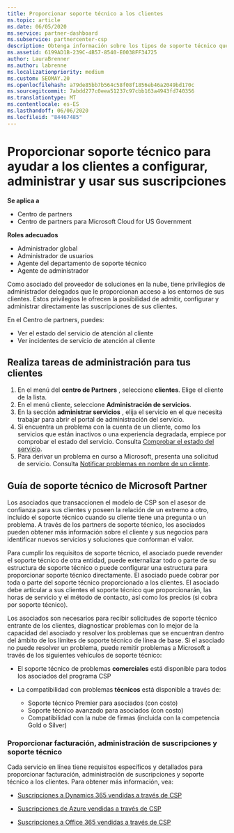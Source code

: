 ```yaml
---
title: Proporcionar soporte técnico a los clientes
ms.topic: article
ms.date: 06/05/2020
ms.service: partner-dashboard
ms.subservice: partnercenter-csp
description: Obtenga información sobre los tipos de soporte técnico que los asociados del programa de proveedores de soluciones en la nube pueden ofrecer sus clientes.
ms.assetid: 6199AD1B-239C-4B57-8540-E0038FF34725
author: LauraBrenner
ms.author: labrenne
ms.localizationpriority: medium
ms.custom: SEOMAY.20
ms.openlocfilehash: a79de85bb7b564c58f08f1856eb46a2049bd170c
ms.sourcegitcommit: 7abdd277c0eea51237c97cbb163a4943fd740356
ms.translationtype: MT
ms.contentlocale: es-ES
ms.lasthandoff: 06/06/2020
ms.locfileid: "84467485"
---
```

# <a name="provide-technical-support-to-help-customers-configure-manage-and-use-their-subscriptions"></a>Proporcionar soporte técnico para ayudar a los clientes a configurar, administrar y usar sus suscripciones

**Se aplica a**

- Centro de partners
- Centro de partners para Microsoft Cloud for US Government

**Roles adecuados**
- Administrador global
- Administrador de usuarios
- Agente del departamento de soporte técnico
- Agente de administrador

Como asociado del proveedor de soluciones en la nube, tiene privilegios de administrador delegados que le proporcionan acceso a los entornos de sus clientes. Estos privilegios le ofrecen la posibilidad de admitir, configurar y administrar directamente las suscripciones de sus clientes.

En el Centro de partners, puedes:

- Ver el estado del servicio de atención al cliente
- Ver incidentes de servicio de atención al cliente

## <a name="perform-admin-tasks-for-your-customers"></a>Realiza tareas de administración para tus clientes

1. En el menú del **centro de Partners** , seleccione **clientes**. Elige el cliente de la lista.
2. En el menú cliente, seleccione **Administración de servicios**.
3. En la sección **administrar servicios** , elija el servicio en el que necesita trabajar para abrir el portal de administración del servicio.
4. Si encuentra un problema con la cuenta de un cliente, como los servicios que están inactivos o una experiencia degradada, empiece por comprobar el estado del servicio. Consulta [Comprobar el estado del servicio](check-service-health.md).
5. Para derivar un problema en curso a Microsoft, presenta una solicitud de servicio. Consulta [Notificar problemas en nombre de un cliente](report-problems-on-behalf-of-a-customer.md).

## <a name="microsoft-partner-support-guidance"></a>Guía de soporte técnico de Microsoft Partner

Los asociados que transaccionen el modelo de CSP son el asesor de confianza para sus clientes y poseen la relación de un extremo a otro, incluido el soporte técnico cuando su cliente tiene una pregunta o un problema. A través de los partners de soporte técnico, los asociados pueden obtener más información sobre el cliente y sus negocios para identificar nuevos servicios y soluciones que conforman el valor.

Para cumplir los requisitos de soporte técnico, el asociado puede revender el soporte técnico de otra entidad, puede externalizar todo o parte de su estructura de soporte técnico o puede configurar una estructura para proporcionar soporte técnico directamente.  El asociado puede cobrar por toda o parte del soporte técnico proporcionado a los clientes. El asociado debe articular a sus clientes el soporte técnico que proporcionarán, las horas de servicio y el método de contacto, así como los precios (si cobra por soporte técnico). 

Los asociados son necesarios para recibir solicitudes de soporte técnico entrante de los clientes, diagnosticar problemas con lo mejor de la capacidad del asociado y resolver los problemas que se encuentran dentro del ámbito de los límites de soporte técnico de línea de base. Si el asociado no puede resolver un problema, puede remitir problemas a Microsoft a través de los siguientes vehículos de soporte técnico:

- El soporte técnico de problemas **comerciales** está disponible para todos los asociados del programa CSP

- La compatibilidad con problemas **técnicos** está disponible a través de:

  - Soporte técnico Premier para asociados (con costo)
  - Soporte técnico avanzado para asociados (con costo)
  - Compatibilidad con la nube de firmas (incluida con la competencia Gold o Silver)

### <a name="providing-billing-subscription-management-and-technical-support"></a>Proporcionar facturación, administración de suscripciones y soporte técnico 

Cada servicio en línea tiene requisitos específicos y detallados para proporcionar facturación, administración de suscripciones y soporte técnico a los clientes. Para obtener más información, vea:

- [Suscripciones a Dynamics 365 vendidas a través de CSP](https://www.microsoftpartnercommunity.com/t5/CSP/Microsoft-Partner-Support-Guidance/m-p/5262#M30)

- [Suscripciones de Azure vendidas a través de CSP](https://www.microsoftpartnercommunity.com/t5/CSP/Microsoft-Partner-Support-Guidance/m-p/5263#M31)

- [Suscripciones a Office 365 vendidas a través de CSP](https://www.microsoftpartnercommunity.com/t5/CSP/Microsoft-Partner-Support-Guidance/m-p/5264#M32)
